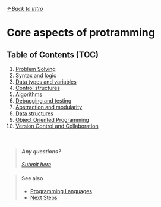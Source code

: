 *[&larr;Back to Intro](../00_Intro.md)*

# Core aspects of protramming
## Table of Contents (TOC)

1. [Problem Solving](01_Problem-Solving.md)
2. [Syntax and logic](02_Syntax-and-logic.md)
3. [Data types and variables](03_Data-types-and-variables.md)
4. [Control structures](04_Control-structures.md)
5. [Algorithms](05_Algorithms.md)
6. [Debugging and testing](06_Debugging-and-testing.md)
7. [Abstraction and modularity](07_Abstraction-and-modularity.md)
8. [Data structures](08_Data-structures.md)
9. [Object Oriented Programming](09_Object-Oriented-Programming.md)
10. [Version Control and Collaboration](10_Version-Control-and-Collaboration.md)



&nbsp;

> #### *Any questions?*
> *[Submit here](https://github.com/bjafl-sps/PROG-101/discussions/new?category=q-a&labels=question%20about%20course%20material&title=%23INSERT_TITLE%23%20(from%2000_Intro.md))*

> #### See also
> - [Programming Languages](/Docs/02_Programming-Languages.md)
> - [Next Steps](/Docs/99_Next_Steps.md)
